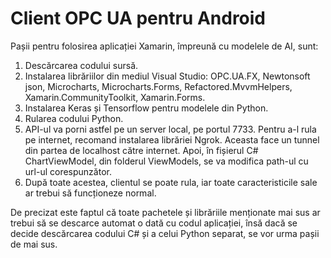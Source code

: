 # Client OPC UA pentru Android
 Pașii pentru folosirea aplicației Xamarin, împreună cu modelele de AI, sunt:
 1. Descărcarea codului sursă.
 2. Instalarea librăriilor din mediul Visual Studio: OPC.UA.FX, Newtonsoft json, Microcharts, Microcharts.Forms, Refactored.MvvmHelpers, Xamarin.CommunityToolkit, Xamarin.Forms.
 3. Instalarea Keras și Tensorflow pentru modelele din Python.
 4. Rularea codului Python.
 5. API-ul va porni astfel pe un server local, pe portul 7733. Pentru a-l rula pe internet, recomand instalarea librăriei Ngrok. Aceasta face un tunnel din partea de localhost către internet. Apoi, în fișierul C# ChartViewModel, din folderul ViewModels, se va modifica path-ul cu url-ul corespunzător.
 6. După toate acestea, clientul se poate rula, iar toate caracteristicile sale ar trebui să funcționeze normal.


De precizat este faptul că toate pachetele și librăriile menționate mai sus ar trebui să se descarce automat o dată cu codul aplicației, însă dacă se decide descărcarea codului C# și a celui Python separat, se vor urma pașii de mai sus.
